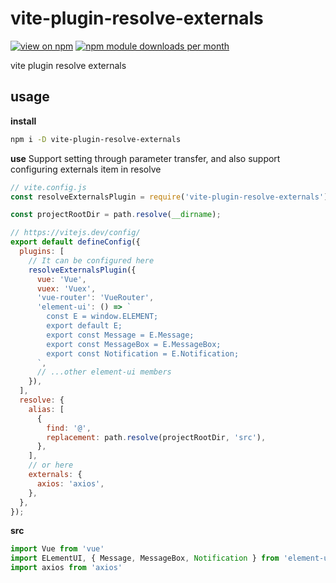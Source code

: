 # vite-plugin-resolve-externals

[![view on npm](http://img.shields.io/npm/v/vite-plugin-resolve-externals.svg)](https://www.npmjs.com/package/vite-plugin-resolve-externals)
[![npm module downloads per month](http://img.shields.io/npm/dm/vite-plugin-resolve-externals.svg)](https://www.npmjs.org/package/vite-plugin-resolve-externals)

vite plugin resolve externals

## usage
**install**
```bash
npm i -D vite-plugin-resolve-externals
```
**use**
Support setting through parameter transfer, and also support configuring externals item in resolve

```js
// vite.config.js
const resolveExternalsPlugin = require('vite-plugin-resolve-externals');

const projectRootDir = path.resolve(__dirname);

// https://vitejs.dev/config/
export default defineConfig({
  plugins: [
    // It can be configured here
    resolveExternalsPlugin({
      vue: 'Vue',
      vuex: 'Vuex',
      'vue-router': 'VueRouter',
      'element-ui': () => `
        const E = window.ELEMENT;
        export default E;
        export const Message = E.Message;
        export const MessageBox = E.MessageBox;
        export const Notification = E.Notification;
      `,
      // ...other element-ui members
    }),
  ],
  resolve: {
    alias: [
      {
        find: '@',
        replacement: path.resolve(projectRootDir, 'src'),
      },
    ],
    // or here
    externals: {
      axios: 'axios',
    },
  },
});
```
**src**
```js
import Vue from 'vue'
import ELementUI, { Message, MessageBox, Notification } from 'element-ui'
import axios from 'axios'
```